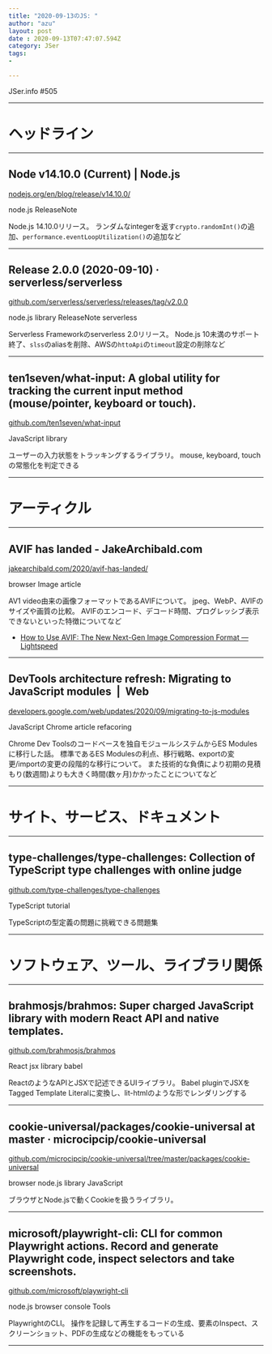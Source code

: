 ```yaml
---
title: "2020-09-13のJS: "
author: "azu"
layout: post
date : 2020-09-13T07:47:07.594Z
category: JSer
tags:
-

---
```


JSer.info #505

----

<h1 class="site-genre">ヘッドライン</h1>

----

## Node v14.10.0 (Current) | Node.js
[nodejs.org/en/blog/release/v14.10.0/](https://nodejs.org/en/blog/release/v14.10.0/ "Node v14.10.0 (Current) | Node.js")
<p class="jser-tags jser-tag-icon"><span class="jser-tag">node.js</span> <span class="jser-tag">ReleaseNote</span></p>

Node.js 14.10.0リリース。
ランダムなintegerを返す`crypto.randomInt()`の追加、`performance.eventLoopUtilization()`の追加など


----

## Release 2.0.0 (2020-09-10) · serverless/serverless
[github.com/serverless/serverless/releases/tag/v2.0.0](https://github.com/serverless/serverless/releases/tag/v2.0.0 "Release 2.0.0 (2020-09-10) · serverless/serverless")
<p class="jser-tags jser-tag-icon"><span class="jser-tag">node.js</span> <span class="jser-tag">library</span> <span class="jser-tag">ReleaseNote</span> <span class="jser-tag">serverless</span></p>

Serverless Frameworkのserverless 2.0リリース。
Node.js 10未満のサポート終了、`slss`のaliasを削除、AWSの`httoApi`の`timeout`設定の削除など


----

## ten1seven/what-input: A global utility for tracking the current input method (mouse/pointer, keyboard or touch).
[github.com/ten1seven/what-input](https://github.com/ten1seven/what-input "ten1seven/what-input: A global utility for tracking the current input method (mouse/pointer, keyboard or touch).")
<p class="jser-tags jser-tag-icon"><span class="jser-tag">JavaScript</span> <span class="jser-tag">library</span></p>

ユーザーの入力状態をトラッキングするライブラリ。
mouse, keyboard, touchの常態化を判定できる


----
<h1 class="site-genre">アーティクル</h1>

----

## AVIF has landed - JakeArchibald.com
[jakearchibald.com/2020/avif-has-landed/](https://jakearchibald.com/2020/avif-has-landed/ "AVIF has landed - JakeArchibald.com")
<p class="jser-tags jser-tag-icon"><span class="jser-tag">browser</span> <span class="jser-tag">Image</span> <span class="jser-tag">article</span></p>

AV1 video由来の画像フォーマットであるAVIFについて。
jpeg、WebP、AVIFのサイズや画質の比較。
AVIFのエンコード、デコード時間、プログレッシブ表示できないといった特徴についてなど

- [How to Use AVIF: The New Next-Gen Image Compression Format — Lightspeed](https://reachlightspeed.com/blog/using-the-new-high-performance-avif-image-format-on-the-web-today/ "How to Use AVIF: The New Next-Gen Image Compression Format — Lightspeed")

----

## DevTools architecture refresh: Migrating to JavaScript modules  |  Web
[developers.google.com/web/updates/2020/09/migrating-to-js-modules](https://developers.google.com/web/updates/2020/09/migrating-to-js-modules "DevTools architecture refresh: Migrating to JavaScript modules  |  Web")
<p class="jser-tags jser-tag-icon"><span class="jser-tag">JavaScript</span> <span class="jser-tag">Chrome</span> <span class="jser-tag">article</span> <span class="jser-tag">refacoring</span></p>

Chrome Dev Toolsのコードベースを独自モジュールシステムからES Modulesに移行した話。
標準であるES Modulesの利点、移行戦略、exportの変更/importの変更の段階的な移行について。
また技術的な負債により初期の見積もり(数週間)よりも大きく時間(数ヶ月)かかったことについてなど


----
<h1 class="site-genre">サイト、サービス、ドキュメント</h1>

----

## type-challenges/type-challenges: Collection of TypeScript type challenges with online judge
[github.com/type-challenges/type-challenges](https://github.com/type-challenges/type-challenges "type-challenges/type-challenges: Collection of TypeScript type challenges with online judge")
<p class="jser-tags jser-tag-icon"><span class="jser-tag">TypeScript</span> <span class="jser-tag">tutorial</span></p>

TypeScriptの型定義の問題に挑戦できる問題集


----
<h1 class="site-genre">ソフトウェア、ツール、ライブラリ関係</h1>

----

## brahmosjs/brahmos: Super charged JavaScript library with modern React API and native templates.
[github.com/brahmosjs/brahmos](https://github.com/brahmosjs/brahmos "brahmosjs/brahmos: Super charged JavaScript library with modern React API and native templates.")
<p class="jser-tags jser-tag-icon"><span class="jser-tag">React</span> <span class="jser-tag">jsx</span> <span class="jser-tag">library</span> <span class="jser-tag">babel</span></p>

ReactのようなAPIとJSXで記述できるUIライブラリ。
Babel pluginでJSXをTagged Template Literalに変換し、lit-htmlのような形でレンダリングする


----

## cookie-universal/packages/cookie-universal at master · microcipcip/cookie-universal
[github.com/microcipcip/cookie-universal/tree/master/packages/cookie-universal](https://github.com/microcipcip/cookie-universal/tree/master/packages/cookie-universal "cookie-universal/packages/cookie-universal at master · microcipcip/cookie-universal")
<p class="jser-tags jser-tag-icon"><span class="jser-tag">browser</span> <span class="jser-tag">node.js</span> <span class="jser-tag">library</span> <span class="jser-tag">JavaScript</span></p>

ブラウザとNode.jsで動くCookieを扱うライブラリ。


----

## microsoft/playwright-cli: CLI for common Playwright actions. Record and generate Playwright code, inspect selectors and take screenshots.
[github.com/microsoft/playwright-cli](https://github.com/microsoft/playwright-cli "microsoft/playwright-cli: CLI for common Playwright actions. Record and generate Playwright code, inspect selectors and take screenshots.")
<p class="jser-tags jser-tag-icon"><span class="jser-tag">node.js</span> <span class="jser-tag">browser</span> <span class="jser-tag">console</span> <span class="jser-tag">Tools</span></p>

PlaywrightのCLI。
操作を記録して再生するコードの生成、要素のInspect、スクリーンショット、PDFの生成などの機能をもっている


----
